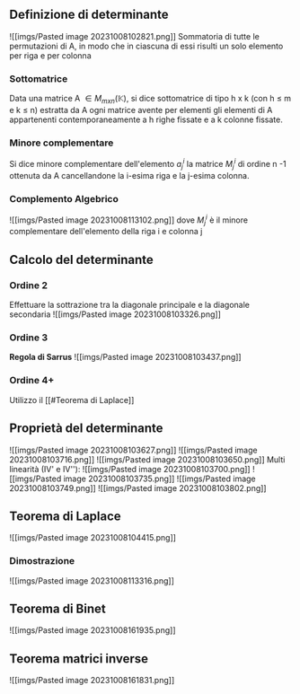 ## Definizione di determinante

![[imgs/Pasted image 20231008102821.png]]
Sommatoria di tutte le permutazioni di A, in modo che in ciascuna di essi risulti un solo elemento per riga e per colonna

### Sottomatrice
Data una matrice A $\in M_{mxn}(\mathbb K)$, si dice sottomatrice di tipo h x k (con h $\le$ m e k $\le$ n) estratta da A ogni matrice avente per elementi gli elementi di A appartenenti contemporaneamente a h righe fissate e a k colonne fissate.

### Minore complementare
Si dice minore complementare dell'elemento $a^i_j$ la matrice $M^i_j$ di ordine n -1 ottenuta da A cancellandone la i-esima riga e la j-esima colonna.

### Complemento Algebrico
![[imgs/Pasted image 20231008113102.png]]
dove $M^i_j$ è il minore complementare dell'elemento della riga i e colonna j
## Calcolo del determinante
### Ordine 2
Effettuare la sottrazione tra la diagonale principale e la diagonale secondaria
![[imgs/Pasted image 20231008103326.png]]

### Ordine 3
**Regola di Sarrus**
![[imgs/Pasted image 20231008103437.png]]

### Ordine 4+
Utilizzo il [[#Teorema di Laplace]]

## Proprietà del determinante
![[imgs/Pasted image 20231008103627.png]]
![[imgs/Pasted image 20231008103716.png]]
![[imgs/Pasted image 20231008103650.png]]
Multi linearità (IV' e IV''):
![[imgs/Pasted image 20231008103700.png]]
![[imgs/Pasted image 20231008103735.png]]
![[imgs/Pasted image 20231008103749.png]]
![[imgs/Pasted image 20231008103802.png]]

## Teorema di Laplace
![[imgs/Pasted image 20231008104415.png]]
### Dimostrazione
![[imgs/Pasted image 20231008113316.png]]

## Teorema di Binet
![[imgs/Pasted image 20231008161935.png]]
## Teorema matrici inverse
![[imgs/Pasted image 20231008161831.png]]
